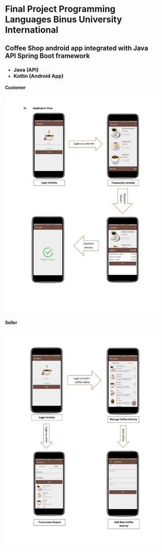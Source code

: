 # Final Project Programming Languages Binus University International

<h2> Coffee Shop android app integrated with Java API Spring Boot framework</h2>
<h3>
 <ul>
   <li>Java (API)</li>
   <li>Kotlin (Android App)</li>
 </ul>
</h3>

<h4>Customer</h4>
<img src="mockup/AppFlow.jpg" width="500">

<h4>Seller</h4>
<img src="mockup/AppFlow2.jpg" width="500">
